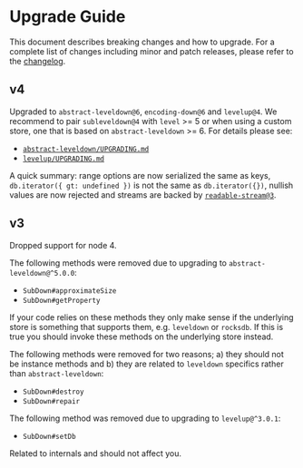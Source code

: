 # Upgrade Guide

This document describes breaking changes and how to upgrade. For a complete list of changes including minor and patch releases, please refer to the [changelog](CHANGELOG.md).

## v4

Upgraded to `abstract-leveldown@6`, `encoding-down@6` and `levelup@4`. We recommend to pair `subleveldown@4` with `level` >= 5 or when using a custom store, one that is based on `abstract-leveldown` >= 6. For details please see:

- [`abstract-leveldown/UPGRADING.md`](https://github.com/Level/abstract-leveldown/blob/master/UPGRADING.md)
- [`levelup/UPGRADING.md`](https://github.com/Level/levelup/blob/master/UPGRADING.md)

A quick summary: range options are now serialized the same as keys, `db.iterator({ gt: undefined })` is not the same as `db.iterator({})`, nullish values are now rejected and streams are backed by [`readable-stream@3`](https://github.com/nodejs/readable-stream#version-3xx).

## v3

Dropped support for node 4.

The following methods were removed due to upgrading to `abstract-leveldown@^5.0.0`:

- `SubDown#approximateSize`
- `SubDown#getProperty`

If your code relies on these methods they only make sense if the underlying store is something that supports them, e.g. `leveldown` or `rocksdb`. If this is true you should invoke these methods on the underlying store instead.

The following methods were removed for two reasons; a) they should not be instance methods and b) they are related to `leveldown` specifics rather than `abstract-leveldown`:

- `SubDown#destroy`
- `SubDown#repair`

The following method was removed due to upgrading to `levelup@^3.0.1`:

- `SubDown#setDb`

Related to internals and should not affect you.
